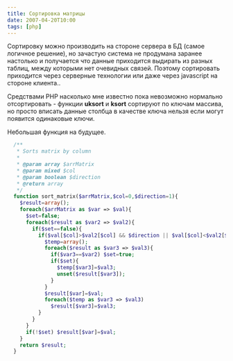 ```yaml
---
title: Сортировка матрицы
date: 2007-04-20T10:00
tags: [php]
---
```


Сортировку можно производить на стороне сервера в БД (самое логичное решение), но зачастую система не продумана заранее настолько и получается что данные приходится выдирать из разных таблиц, между которыми нет очевидных связей. Поэтому сортировать приходится через серверные технологии или даже через javascript на стороне клиента..

Средствами PHP насколько мне известно пока невозможно нормально отсортировать - функции **uksort** и **ksort** сортируют по ключам массива, но просто вписать данные столбца в качестве ключа нельзя если могут появится одинаковые ключи.

Небольшая функция на будущее.

```php
  /**
   * Sorts matrix by column
   *
   * @param array $arrMatrix
   * @param mixed $col
   * @param boolean $direction
   * @return array
   */
  function sort_matrix($arrMatrix,$col=0,$direction=1){
    $result=array();
    foreach($arrMatrix as $var => $val){
      $set=false;
      foreach($result as $var2 => $val2){
        if($set==false){
          if($val[$col]>$val2[$col] && $direction || $val[$col]<$val2[$col] && !$direction){
            $temp=array();
            foreach($result as $var3 => $val3){
              if($var3==$var2) $set=true;
              if($set){
                $temp[$var3]=$val3;
                unset($result[$var3]);
              }
            }
            $result[$var]=$val;
            foreach($temp as $var3 => $val3)
              $result[$var3]=$val3;
          }
        }
      }
      if(!$set) $result[$var]=$val;
    }
    return $result;
  }
```